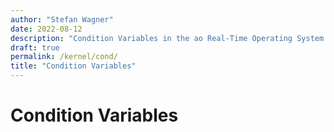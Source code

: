 ```yaml
---
author: "Stefan Wagner"
date: 2022-08-12
description: "Condition Variables in the ao Real-Time Operating System (RTOS)."
draft: true
permalink: /kernel/cond/
title: "Condition Variables"
---
```


# Condition Variables
